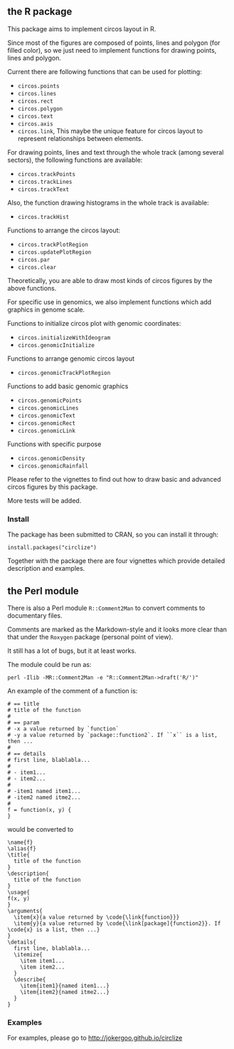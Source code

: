 ## the R package

This package aims to implement circos layout in R.

Since most of the figures are composed of points, lines and polygon (for filled color), 
so we just need to implement functions for drawing points, lines and polygon.

Current there are following functions that can be used for plotting: 

- `circos.points`
- `circos.lines`
- `circos.rect`
- `circos.polygon`
- `circos.text`
- `circos.axis`
- `circos.link`, This maybe the unique feature for circos layout to represent relationships between elements.
 
For drawing points, lines and text through the whole track (among several sectors), the following 
functions are available:

- `circos.trackPoints`
- `circos.trackLines`
- `circos.trackText`

Also, the function drawing histograms in the whole track is available:

- `circos.trackHist`

Functions to arrange the circos layout:

- `circos.trackPlotRegion`
- `circos.updatePlotRegion`
- `circos.par`
- `circos.clear`

Theoretically, you are able to draw most kinds of circos figures by the above functions.

For specific use in genomics, we also implement functions which add graphics in genome scale.

Functions to initialize circos plot with genomic coordinates:
 
- `circos.initializeWithIdeogram`
- `circos.genomicInitialize`

Functions to arrange genomic circos layout

- `circos.genomicTrackPlotRegion`

Functions to add basic genomic graphics

- `circos.genomicPoints`
- `circos.genomicLines`
- `circos.genomicText`
- `circos.genomicRect`
- `circos.genomicLink`

Functions with specific purpose

- `circos.genomicDensity`
- `circos.genomicRainfall`

Please refer to the vignettes to find out how to draw basic and advanced circos figures by this package.

More tests will be added.

### Install

The package has been submitted to CRAN, so you can install it through:

    install.packages("circlize")

Together with the package there are four vignettes which provide detailed description and examples.

## the Perl module

There is also a Perl module `R::Comment2Man` to convert comments to documentary files.

Comments are marked as the Markdown-style and it looks more clear than that under the `Roxygen` package (personal point of view).

It still has a lot of bugs, but it at least works.

The module could be run as:

    perl -Ilib -MR::Comment2Man -e "R::Comment2Man->draft('R/')"

An example of the comment of a function is:

    # == title
    # title of the function
    #
    # == param
    # -x a value returned by `function`
    # -y a value returned by `package::function2`. If ``x`` is a list, then ...
    #
    # == details
    # first line, blablabla...
    #
    # - item1...
    # - item2...
    #
    # -item1 named item1...
    # -item2 named itme2...
    #
    f = function(x, y) {
    }

would be converted to 

    \name{f}
    \alias{f}
    \title{
      title of the function
    }
    \description{
      title of the function
    }
    \usage{
    f(x, y)
    }
    \arguments{
      \item{x}{a value returned by \code{\link{function}}}
      \item{y}{a value returned by \code{\link[package]{function2}}. If \code{x} is a list, then ...}
    }
    \details{
      first line, blablabla...
      \itemize{
        \item item1...
        \item item2...
      }
      \describe{
        \item{item1}{named item1...}
        \item{item2}{named itme2...}
      }
    }

### Examples

For examples, please go to http://jokergoo.github.io/circlize
